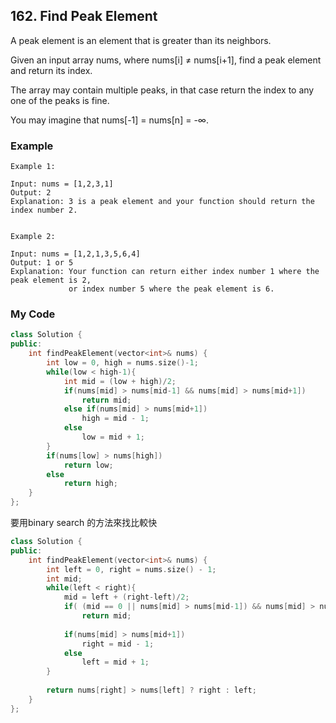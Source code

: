 ## 162. Find Peak Element

A peak element is an element that is greater than its neighbors.

Given an input array nums, where nums[i] ≠ nums[i+1], find a peak element and return its index.

The array may contain multiple peaks, in that case return the index to any one of the peaks is fine.

You may imagine that nums[-1] = nums[n] = -∞.

### Example
```
Example 1:

Input: nums = [1,2,3,1]
Output: 2
Explanation: 3 is a peak element and your function should return the index number 2.


Example 2:

Input: nums = [1,2,1,3,5,6,4]
Output: 1 or 5 
Explanation: Your function can return either index number 1 where the peak element is 2, 
             or index number 5 where the peak element is 6.
```

### My Code
```c++
class Solution {
public:
    int findPeakElement(vector<int>& nums) {
        int low = 0, high = nums.size()-1;
        while(low < high-1){
            int mid = (low + high)/2;
            if(nums[mid] > nums[mid-1] && nums[mid] > nums[mid+1])
                return mid;
            else if(nums[mid] > nums[mid+1])
                high = mid - 1;
            else
                low = mid + 1;
        }
        if(nums[low] > nums[high])
            return low;
        else
            return high;
    }
};
```
要用binary search 的方法來找比較快


```c++
class Solution {
public:
    int findPeakElement(vector<int>& nums) {
        int left = 0, right = nums.size() - 1;
        int mid;
        while(left < right){
            mid = left + (right-left)/2;
            if( (mid == 0 || nums[mid] > nums[mid-1]) && nums[mid] > nums[mid+1])
                return mid;
            
            if(nums[mid] > nums[mid+1])
                right = mid - 1;
            else
                left = mid + 1;
        }
        
        return nums[right] > nums[left] ? right : left;
    }
};
```

